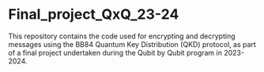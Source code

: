 # Final_project_QxQ_23-24
This repository contains the code used for encrypting and decrypting messages using the BB84 Quantum Key Distribution (QKD) protocol, as part of a final project undertaken during the Qubit by Qubit program in 2023-2024.
